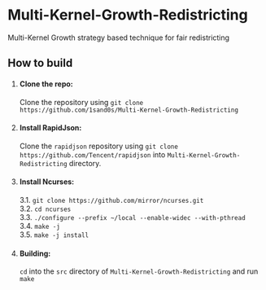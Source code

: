 # Multi-Kernel-Growth-Redistricting
Multi-Kernel Growth strategy based technique for fair redistricting
 

<h2>How to build</h2>

1. <h4>Clone the repo:</h4>

    Clone the repository using `git clone https://github.com/1sand0s/Multi-Kernel-Growth-Redistricting`

2. <h4>Install RapidJson:</h4>

    Clone the `rapidjson` repository using `git clone https://github.com/Tencent/rapidjson` into `Multi-Kernel-Growth-Redistricting` directory.

3. <h4>Install Ncurses:</h4>

    3.1. `git clone https://github.com/mirror/ncurses.git`\
    3.2. `cd ncurses`\
    3.3. `./configure --prefix ~/local --enable-widec --with-pthread`\
    3.4. `make -j`\
    3.5. `make -j install`

4. <h4>Building:</h4>

    `cd` into the `src` directory of `Multi-Kernel-Growth-Redistricting` and run `make` 


